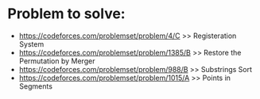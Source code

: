 # Problem to solve:
  - https://codeforces.com/problemset/problem/4/C >> Registeration System
  - https://codeforces.com/problemset/problem/1385/B >> Restore the Permutation by Merger
  - https://codeforces.com/problemset/problem/988/B >> Substrings Sort
  - https://codeforces.com/problemset/problem/1015/A >> Points in Segments
